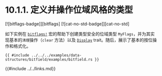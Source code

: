 # 10.1.1. 定义并操作位域风格的类型

[![bitflags-badge]][bitflags] [![cat-no-std-badge]][cat-no-std]

如下实例在 [`bitflags!`] 宏的帮助下创建类型安全的位域类型 `MyFlags`，并为其实现基本的`清理`操作（`clear` 方法）以及 [`Display`] trait。随后，展示了基本的按位操作和格式化。

```rust,edition2018
{{ #include ../../../examples/data-structures/bitfield/examples/bitfield.rs }}
```

[`bitflags!`]: https://docs.rs/bitflags/*/bitflags/macro.bitflags.html
[`Display`]: https://doc.rust-lang.org/std/fmt/trait.Display.html

{{#include ../../links.md}}
